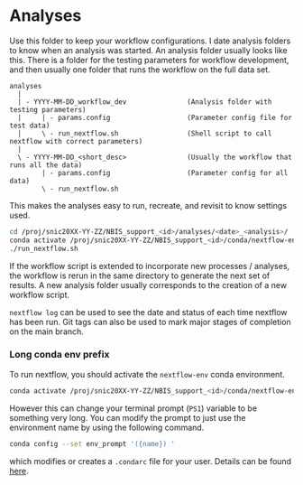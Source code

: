 # Analyses

Use this folder to keep your workflow configurations. I date analysis folders to
know when an analysis was started. An analysis folder usually looks like this.
There is a folder for the testing parameters for workflow development, and then
usually one folder that runs the workflow on the full data set.

```
analyses
  |
  | - YYYY-MM-DD_workflow_dev               (Analysis folder with testing parameters)
  |     | - params.config                   (Parameter config file for test data)
  |     \ - run_nextflow.sh                 (Shell script to call nextflow with correct parameters)
  |
  \ - YYYY-MM-DD_<short_desc>               (Usually the workflow that runs all the data)
        | - params.config                   (Parameter config for all data)
        \ - run_nextflow.sh
```

This makes the analyses easy to run, recreate, and revisit to know settings used.

```bash
cd /proj/snic20XX-YY-ZZ/NBIS_support_<id>/analyses/<date>_<analysis>/
conda activate /proj/snic20XX-YY-ZZ/NBIS_support_<id>/conda/nextflow-env
./run_nextflow.sh
```

If the workflow script is extended to incorporate new processes / analyses,
the workflow is rerun in the same directory to generate the next set of results.
A new analysis folder usually corresponds to the creation of a new workflow script.

`nextflow log` can be used to see the date and status of each time nextflow has been
run. Git tags can also be used to mark major stages of completion on the main branch.

### Long conda env prefix

To run nextflow, you should activate the `nextflow-env` conda environment.
```bash
conda activate /proj/snic20XX-YY-ZZ/NBIS_support_<id>/conda/nextflow-env
```
However this can change your terminal prompt (`PS1`) variable to be something very long.
You can modify the prompt to just use the environment name by using the following command.
```bash
conda config --set env_prompt '({name}) '
```
which modifies or creates a `.condarc` file for your user.
Details can be found [here](https://docs.conda.io/projects/conda/en/latest/user-guide/tasks/manage-environments.html#specifying-a-location-for-an-environment).
